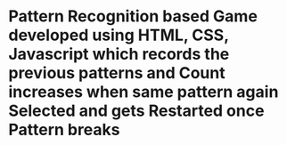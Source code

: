 # Pattern Recognition based Game developed using HTML, CSS, Javascript which records the previous patterns and Count increases when same pattern again Selected and gets Restarted once Pattern breaks
